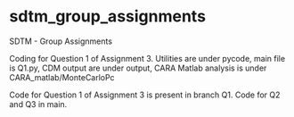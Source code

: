 # sdtm_group_assignments
SDTM - Group Assignments

Coding for Question 1 of Assignment 3. 
Utilities are under pycode, main file is Q1.py, CDM output are under output, CARA Matlab analysis is under CARA_matlab/MonteCarloPc

Code for Question 1 of Assignment 3 is present in branch Q1. Code for Q2 and Q3 in main.